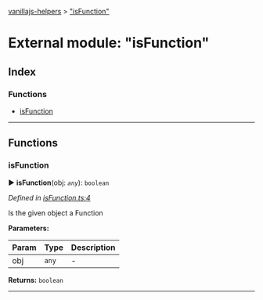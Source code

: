 [vanillajs-helpers](../README.md) > ["isFunction"](../modules/_isfunction_.md)



# External module: "isFunction"

## Index

### Functions

* [isFunction](_isfunction_.md#isfunction)



---
## Functions
<a id="isfunction"></a>

###  isFunction

► **isFunction**(obj: *`any`*): `boolean`



*Defined in [isFunction.ts:4](https://github.com/Tokimon/vanillajs-helpers/blob/255013e/isFunction.ts#L4)*



Is the given object a Function


**Parameters:**

| Param | Type | Description |
| ------ | ------ | ------ |
| obj | `any`   |  - |





**Returns:** `boolean`





___


